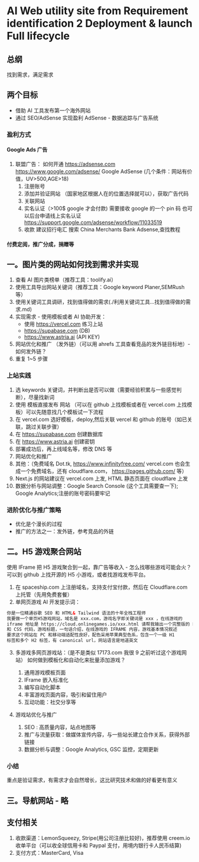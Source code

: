# AI Web utility site from Requirement identification 2 Deployment & launch Full lifecycle

## 总纲

找到需求，满足需求

## 两个目标

- 借助 AI 工具发布第一个海外网站
- 通过 SEO/AdSense 实现盈利 AdSense - 数据追踪与广告系统

### 盈利方式

#### Google Ads 广告

1. 联盟广告：
   如何开通 https://adsense.com https://www.google.com/adsense/ Google AdSense (几个条件：网站有价值，UV>500,AGE>18)
   1. 注册账号
   2. 添加并验证网站 （国家地区根据人在的位置选择就可以），获取广告代码
   3. 关联网站
   4. 实名认证（>100$ google 才会付款) 需要接收 google 的一个 pin 码
      也可以后台申请线上实名认证 https://support.google.com/adsense/workflow/11033519
   5. 收款 建议招行电汇 搜索 China Merchants Bank Adsense,查找教程

#### 付费定阅，推广分成，捐赠等

## 一。图片类的网站如何找到需求并实现

1. 查看 AI 图片类榜单（推荐工具：toolify.ai）
2. 使用工具导出网站关键词（推荐工具：Google keyword Planer,SEMRush 等）
3. 使用关键词工具调研，找到值得做的需求(./利用关键词工具...找到值得做的需求.md)
4. 实现需求 - 使用模板或者 AI 协助开发：
   - 使用 https://vercel.com 练习上站
   - https://supabase.com (DB)
   - https://www.astria.ai (API KEY)
5. 网站优化和推广 （发外链）（可以用 ahrefs 工具查看竞品的发外链目标地）- 如何发外链？
6. 重复 1~5 步骤

### 上站实践

1. 选 keywords 关键词，并判断出是否可以做（需要经验积累与一些感觉判断），尽量找新词
2. 使用 模板直接发布 网站 （可以在 github 上找模板或者在 vercel.com 上找模板）可以先随意找几个模板试一下流程
3. 在 vercel.com 选好模板，deploy,然后关联 vercel 和 github 的账号（如已关联，跳过关联步骤）
4. 在 https://supabase.com 创建数据库
5. 在 https://www.astria.ai 创建密钥
6. 部署成功后，再上线域名等，修改 DNS 等
7. 网站优化和推广
8. 其他：（免费域名 Dot.tk, https://www.infinityfree.com/ vercel.com 也会生成一个免费域名，还有 cloudflare.com， https://pages.github.com/ 等）
9. Next.js 的网站建议在 vercel.com 上发, HTML 静态页面在 cloudflare 上发
10. 数据分析与网站调整：Google Search Console (这个工具需要查一下); Google Analytics;注册的账号密码要牢记

### 进阶优化与推广策略

- 优化是个漫长的过程
- 推广的方法之一：发外链，参考竞品的外链

## 二。H5 游戏聚合网站

使用 IFrame 把 H5 游戏聚合到一起，靠广告等收入 - 怎么找哪些游戏可能会火？
可以到 github 上找开源的 H5 小游戏，或者找游戏发布平台。

1. 在 spaceship.com 上注册域名，支持支付宝付款，然后在 Cloudflare.com 上托管（先用免费套餐）
2. 单网页游戏 AI 开发提示词：

```html
你是一位精通谷歌 SEO 和 HTML& Tailwind 语法的十年全栈工程师
我要做一个单页H5游戏网站，域名是 xxx.com，游戏名字即关键词是 xxx ，在线游戏的
iframe 地址是 https://cloud.onlinegames.io/xxx.html 请帮我输出一个完整版的 HTML
和 CSS 代码，游戏标题，一句话介绍，在线游戏的 IFRAME 内容，游戏基本情况叙述
要求这个网站在 PC 和移动端适配性良好，配色采用苹果典型色系，包含一个一级 H1
标签和多个 H2 标签，有 canonical url，网站语言是地道英文
```

3. 多游戏多网页游戏站：（是不是类似 17173.com 我很 9 之前听过这个游戏网站）
   如何做到模板化和自动化来批量添加游戏？

   1. 通用游戏模板页面
   2. IFrame 嵌入标准化
   3. 编写自动化脚本
   4. 丰富游戏页面内容，吸引和留住用户
   5. 互动功能：社交分享等

4. 游戏站优化与推广
   1. SEO : 高质量内容，站点地图等
   2. 推广与流量获取：做媒体宣传内容，与一些站长建立合作关系，获得外部链接
   3. 数据分析与调整：Google Analytics, GSC 监控，定期更新

### 小结

重点是验证需求，有需求才会自然增长，这比研究技术和做的好看更有意义

## 三。导航网站 - 略

## 支付相关

1. 收款渠道：LemonSqueezy, Stripe(用公司注册比较好)，推荐使用 creem.io 收单平台（可以收全球信用卡和 Paypal 支付，用境内银行卡人民币结算)
2. 支付方式：MasterCard, Visa
